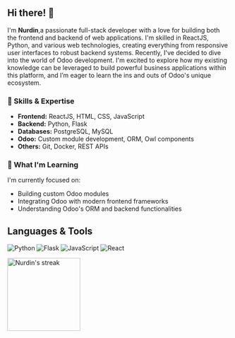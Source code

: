 <h2>Hi there! 👋</h2>

<p>I'm <strong>Nurdin</strong>,a passionate full-stack developer with a love for building both the frontend and backend of web applications. I'm skilled in ReactJS, Python, and various web technologies, creating everything from responsive user interfaces to robust backend systems. Recently, I've decided to dive into the world of Odoo development. I'm excited to explore how my existing knowledge can be leveraged to build powerful business applications within this platform, and I’m eager to learn the ins and outs of Odoo's unique ecosystem.</p>

<h3>🚀 Skills & Expertise</h3>
<ul>
  <li><strong>Frontend:</strong> ReactJS, HTML, CSS, JavaScript</li>
  <li><strong>Backend:</strong> Python, Flask</li>
  <li><strong>Databases:</strong> PostgreSQL, MySQL</li>
  <li><strong>Odoo:</strong> Custom module development, ORM, Owl components</li>
  <li><strong>Others:</strong> Git, Docker, REST APIs</li>
</ul>

<h3>🌱 What I'm Learning</h3>
<p>I'm currently focused on:</p>
<ul>
  <li>Building custom Odoo modules</li>
  <li>Integrating Odoo with modern frontend frameworks</li>
  <li>Understanding Odoo's ORM and backend functionalities</li>
</ul>




## Languages & Tools

![Python](https://img.shields.io/badge/python-3670A0?style=for-the-badge&logo=python&logoColor=ffdd54) ![Flask](https://img.shields.io/badge/flask-%23000.svg?style=for-the-badge&logo=flask&logoColor=white) ![JavaScript](https://img.shields.io/badge/javascript-%23323330.svg?style=for-the-badge&logo=javascript&logoColor=%23F7DF1E)  ![React](https://img.shields.io/badge/react-%2320232a.svg?style=for-the-badge&logo=react&logoColor=%2361DAFB) 


<div class="badges-githubstats">
<!--   <p align="left">
    <img src="https://github-readme-stats.vercel.app/api?username=Nurdin-ismail&theme=radical&hide_border=false&include_all_commits=true&count_private=true&hide=contribs&rank_icon=github&show_icons=true" alt="Nurdin's stats" height="165">
  </p> -->
</div>


<div class="badges-githubstats">
  <p align="left">
    <img src="https://github-readme-streak-stats.herokuapp.com/?user=Nurdin-ismail&theme=radical&hide_border=false" alt="Nurdin's streak" height="165">
  </p>
</div>


